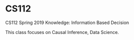 # CS112
CS112 Spring 2019
Knowledge: Information Based Decision

This class focuses on Causal Inference, Data Science.
